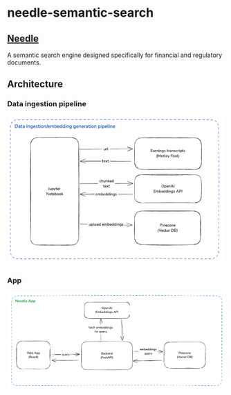 # needle-semantic-search
## [Needle](https://needle-semantic-search.vercel.app/)
A semantic search engine designed specifically for financial and regulatory documents.

## Architecture
### Data ingestion pipeline
<img src="docs/data_ingestion_pipeline.png">

### App
<img src="docs/app_diagram.png">
